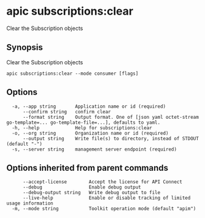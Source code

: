 # apic subscriptions:clear

Clear the Subscription objects

## Synopsis

Clear the Subscription objects

```
apic subscriptions:clear --mode consumer [flags]
```

## Options

```
  -a, --app string       Application name or id (required)
      --confirm string   confirm clear
      --format string    Output format. One of [json yaml octet-stream go-template=... go-template-file=...], defaults to yaml.
  -h, --help             Help for subscriptions:clear
  -o, --org string       Organization name or id (required)
      --output string    Write file(s) to directory, instead of STDOUT (default "-")
  -s, --server string    management server endpoint (required)
```

## Options inherited from parent commands

```
      --accept-license        Accept the license for API Connect
      --debug                 Enable debug output
      --debug-output string   Write debug output to file
      --live-help             Enable or disable tracking of limited usage information
  -m, --mode string           Toolkit operation mode (default "apim")
```
